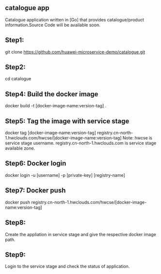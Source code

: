 catalogue app
---
Catalogue application written in [Go] that provides catalogue/product information.Source Code will be available soon.



## Step1: 
git clone https://github.com/huawei-microservice-demo/catalogue.git

## Step2:
cd catalogue

## Step4: Build the docker image
docker build -t [docker-image-name:version-tag] .


## Step5: Tag the image with service stage
docker tag [docker-image-name:version-tag]  registry.cn-north-1.hwclouds.com/hwcse/[docker-image-name:version-tag]
Note: hwcse is service stage username.
      registry.cn-north-1.hwclouds.com is service stage available zone.
      
## Step6: Docker login
docker login -u [username] -p [private-key] [registry-name]

## Step7: Docker push
docker push registry.cn-north-1.hwclouds.com/hwcse/[docker-image-name:version-tag]

## Step8: 
Create the appliation in service stage and give the respective docker image path.

## Step9: 
Login to the service stage and check the status of application.
